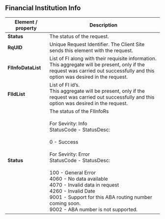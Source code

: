 ## Financial Institution Info


<table>
    <thead>
        <th>Element / property</th>
        <th>Description</th>
    </thead>
    <tbody>
        <tr>
            <td><b>Status</b></td>
            <td>The status of the request.</td>
        </tr>
        <tr>
            <td><b>RqUID</b></td>
            <td> Unique Request Identifier. The Client Site sends this element with the request.</td>
        </tr>
        <tr>
            <td><b>FIInfoDataList</b></td>
            <td> List of FI along with their requisite information.<br>This aggregate will be present, only if the
                request was carried out successfully and this option was desired in the
                request. </td>
        </tr>
        <tr>
            <td><b>FIIdList</b></td>
            <td> List of FI id’s.<br>This aggregate will be present, only if the request was carried out successfully
                and this option was desired in the request.</td>
        </tr>
        <tr>
            <td><b>Status</b></td>
            <td>The status of the FIInfoRs <br><br>For Sevirity: Info<br> StatusCode - StatusDesc: <br><br> 0 -
                Success<br><br>For Sevirity: Error<br> StatusCode - StatusDesc: <br><br>100 - General Error<br>4060 - No
                data available<br>4070 - Invalid data in request<br>4260 - Invalid Date<br>9001 - Support for this ABA
                routing number coming soon.<br>9002 - ABA number is not supported.<br></td>
        </tr>
    </tbody>
</table>